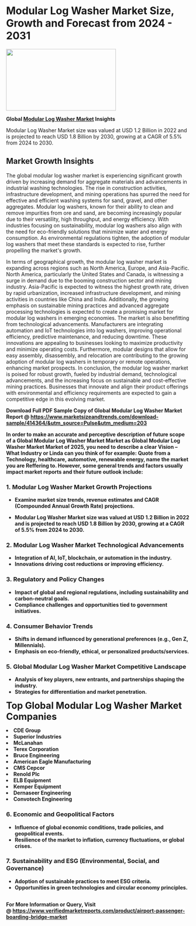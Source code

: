 <H1>Modular Log Washer Market Size, Growth and Forecast from 2024 - 2031</H1><img class="aligncenter size-medium wp-image-584254" src="https://thirdeyenews.in/wp-content/uploads/2024/09/Global-Market-Research-300x168.jpeg" alt="" width="300" height="168" /><p><strong>Global&nbsp;<a href="https://www.marketsizeandtrends.com/download-sample/414364/&amp;utm_source=Pulse&amp;utm_medium=203">Modular Log Washer Market</a> Insights</strong></p><p>Modular Log Washer Market size was valued at USD 1.2 Billion in 2022 and is projected to reach USD 1.8 Billion by 2030, growing at a CAGR of 5.5% from 2024 to 2030.</p><p><h2>Market Growth Insights</h2> <p>The global modular log washer market is experiencing significant growth driven by increasing demand for aggregate materials and advancements in industrial washing technologies. The rise in construction activities, infrastructure development, and mining operations has spurred the need for effective and efficient washing systems for sand, gravel, and other aggregates. Modular log washers, known for their ability to clean and remove impurities from ore and sand, are becoming increasingly popular due to their versatility, high throughput, and energy efficiency. With industries focusing on sustainability, modular log washers also align with the need for eco-friendly solutions that minimize water and energy consumption. As environmental regulations tighten, the adoption of modular log washers that meet these standards is expected to rise, further propelling the market's growth.</p> <p><strong></strong></p> <p>In terms of geographical growth, the modular log washer market is expanding across regions such as North America, Europe, and Asia-Pacific. North America, particularly the United States and Canada, is witnessing a surge in demand due to the booming construction sector and mining industry. Asia-Pacific is expected to witness the highest growth rate, driven by rapid urbanization, increased infrastructure development, and mining activities in countries like China and India. Additionally, the growing emphasis on sustainable mining practices and advanced aggregate processing technologies is expected to create a promising market for modular log washers in emerging economies. The market is also benefitting from technological advancements. Manufacturers are integrating automation and IoT technologies into log washers, improving operational efficiency, predictive maintenance, and reducing downtime. These innovations are appealing to businesses looking to maximize productivity and minimize operating costs. Furthermore, modular designs that allow for easy assembly, disassembly, and relocation are contributing to the growing adoption of modular log washers in temporary or remote operations, enhancing market prospects. In conclusion, the modular log washer market is poised for robust growth, fueled by industrial demand, technological advancements, and the increasing focus on sustainable and cost-effective mining practices. Businesses that innovate and align their product offerings with environmental and efficiency requirements are expected to gain a competitive edge in this evolving market.</p> <p><strong></p><p><span class=""><strong>Download Full PDF Sample Copy of Global Modular Log Washer Market Report</strong> @ <a href="https://www.marketsizeandtrends.com/download-sample/414364/&amp;utm_source=Pulse&amp;utm_medium=203" target="_blank">https://www.marketsizeandtrends.com/download-sample/414364/&amp;utm_source=Pulse&amp;utm_medium=203</a></span></p><p>In order to make an accurate and perceptive description of future scope of a Global&nbsp;Modular Log Washer Market Market as Global&nbsp;Modular Log Washer Market Market of 2025, you need to describe a clear Vision &ndash; What Industry or Linda can you think of for example: Quote from a Technology, healthcare, automotive, renewable energy, name the market you are Reffering to. However, some general trends and factors usually impact market reports and their future outlook include:</p><h3>1.&nbsp;<strong>Modular Log Washer Market Growth Projections</strong></h3><ul><li>Examine market size trends, revenue estimates and CAGR (Compounded Annual Growth Rate) projections.</li><li><p>Modular Log Washer Market size was valued at USD 1.2 Billion in 2022 and is projected to reach USD 1.8 Billion by 2030, growing at a CAGR of 5.5% from 2024 to 2030.</p></li></ul><h3>2.&nbsp;<strong>Modular Log Washer Market Technological Advancements</strong></h3><ul><li>Integration of AI, IoT, blockchain, or automation in the industry.</li><li>Innovations driving cost reductions or improving efficiency.</li></ul><h3>3.&nbsp;<strong>Regulatory and Policy Changes</strong></h3><ul><li>Impact of global and regional regulations, including sustainability and carbon-neutral goals.</li><li>Compliance challenges and opportunities tied to government initiatives.</li></ul><h3>4.&nbsp;<strong>Consumer Behavior Trends</strong></h3><ul><li>Shifts in demand influenced by generational preferences (e.g., Gen Z, Millennials).</li><li>Emphasis on eco-friendly, ethical, or personalized products/services.</li></ul><h3>5.&nbsp;<strong>Global Modular Log Washer Market Competitive Landscape</strong></h3><ul><li>Analysis of key players, new entrants, and partnerships shaping the industry.</li><li>Strategies for differentiation and market penetration.</li></ul><p data-pm-slice="1 1 []"><span style="color: inherit; font-family: inherit; font-size: 25px;">Top Global Modular Log Washer Market Companies</span></p><div class="" data-test-id=""><p><li>CDE Group</li><li> Superior Industries</li><li> McLanahan</li><li> Terex Corporation</li><li> Bruce Engineering</li><li> American Eagle Manufacturing</li><li> CMS Cepcor</li><li> Renold Plc</li><li> ELB Equipment</li><li> Kemper Equipment</li><li> Dernaseer Engineering</li><li> Convotech Engineering</li></p></div><h3>6.&nbsp;<strong>Economic and Geopolitical Factors</strong></h3><ul><li>Influence of global economic conditions, trade policies, and geopolitical events.</li><li>Resilience of the market to inflation, currency fluctuations, or global crises.</li></ul><h3>7.&nbsp;<strong>Sustainability and ESG (Environmental, Social, and Governance)</strong></h3><ul><li>Adoption of sustainable practices to meet ESG criteria.</li><li>Opportunities in green technologies and circular economy principles.</li></ul><h2><strong style="font-size: 14px;">For More Information or Query, Visit @&nbsp;</strong><a style="background-color: #ffffff; font-size: 14px;" href="https://www.marketsizeandtrends.com/report/modular-log-washer-market/" target="_blank">https://www.verifiedmarketreports.com/product/airport-passenger-boarding-bridge-market</a></h2>
